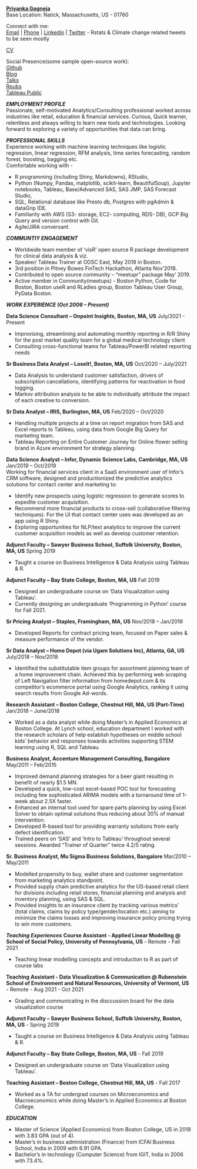 [**Priyanka Gagneja**](priyankagagneja.github.io)   
Base Location: Natick, Massachusetts, US - 01760    

Connect with me:         
[Email](priyankaigit@gmail.com) | 
[Phone](508-215-7316) | 
[Linkedin](https://www.linkedin.com/in/priyanka-gagneja/) | 
[Twitter](https://twitter.com/priyankaigit) - Rstats & Climate change related tweets to be seen mostly                  


[CV](https://github.com/priyankagagneja/cv-automation-in-r/blob/master/CV.pdf)      

Social Presence(some sample open-source work):      
[Github](https://github.com/priyankagagneja)      
[Blog](https://fun-with-data.netlify.app/)        
[Talks](https://github.com/priyankagagneja/Talks)     
[Rpubs](https://www.rpubs.com/priyankaigit)           
[Tableau Public](https://public.tableau.com/profile/priyanka.gagneja#!/)           

***EMPLOYMENT PROFILE***  
Passionate, self-motivated Analytics/Consulting professional worked across industries like retail, education & financial services. Curious, Quick learner, relentless and always willing to learn new tools and technologies. Looking forward to exploring a variety of opportunities that data can bring.     

***PROFESSIONAL SKILLS***   
Experience working with machine learning techniques like logistic regression, linear regression, RFM analysis, time series forecasting, random forest, boosting, bagging etc.      
Comfortable working with - 
- R programming (including Shiny, Markdowns), RStudio, 
- Python (Numpy, Pandas, matplotlib, scikit-learn, BeautifulSoup), Jupyter notebooks, Tableau, Base/Advanced SAS, SAS JMP, SAS Forecast Studio, 
- SQL, Relational database like Presto db, Postgres with pgAdmin & dataGrip IDE.   
- Familiarity with AWS (S3- storage, EC2- computing, RDS- DB), GCP Big Query and version control with Git.
- Agile/JIRA conversant.

***COMMUNTIY ENGAGEMENT***

- Worldwide team member of ‘visR’ open source R package development for clinical data analysis & viz.
- Speaker/ Tableau Trainer at ODSC East, May 2018 in Boston.
- 3rd position in Pitney Bowes FinTech Hackathon, Atlanta Nov’2018. 
- Contributed to open source community – “meetupr” package May’ 2019.
- Active member in Community(meetups) - Boston Python, Code for Boston, Boston useR and RLadies group, Boston Tableau User Group, PyData Boston.

***WORK EXPERIENCE (Oct 2006 – Present)***

**Data Science Consultant – Onpoint Insights, Boston, MA, US**	   	                July/2021 - Present
- Improvising, streamlining and automating monthly reporting in R/R Shiny for the post market quality team for a global medical technology client
- Consulting cross-functional teams for Tableau/PowerBI related reporting needs

**Sr Business Data Analyst – LoseIt!, Boston, MA, US**	   	                        Oct/2020 – July/2021
- Data Analysis to understand customer satisfaction, drivers of subscription cancellations, identifying patterns for reactivation in food logging.
- Markov attribution analysis to be able to individually attribute the impact of each creative to conversion.

**Sr Data Analyst – IRIS, Burlington, MA, US**	   	                                Feb/2020 – Oct/2020
- Handling multiple projects at a time on report migration from SAS and Excel reports to Tableau, using data from Google Big Query for marketing team.  
- Tableau Reporting on Entire Customer Journey for Online flower selling brand in Azure environment for strategy planning.

**Data Science Analyst – Infor, Dynamic Science Labs, Cambridge, MA, US** 	   	    Jan/2019 – Oct/2019   
Working for financial services client in a SaaS environment user of Infor’s CRM software, designed and productionized the predictive analytics solutions for contact center and marketing to: 
- Identify new prospects using logistic regression to generate scores to expedite customer acquisition. 
- Recommend more financial products to cross-sell (collaborative filtering techniques). For the UI that contact center uses was developed as an app using R Shiny.  
- Exploring opportunities for NLP/text analytics to improve the current customer acquisition models as well as develop customer retention.

**Adjunct Faculty – Sawyer Business School, Suffolk University, Boston, MA, US**             		       	Spring 2019
- Taught a course on Business Intelligence & Data Analysis using Tableau & R.

**Adjunct Faculty – Bay State College, Boston, MA, US**                      		       	     Fall 2019
- Designed an undergraduate course on ‘Data Visualization using Tableau’.
- Currently designing an undergraduate ‘Programming in Python’ course for Fall 2021.

**Sr Pricing Analyst – Staples, Framingham, MA, US**                                                     	   Nov/2018 – Jan/2019
- Developed Reports for contract pricing team, focused on Paper sales & measure performance of the vendor. 

**Sr Data Analyst – Home Depot (via Ugam Solutions Inc), Atlanta, GA, US**  	      July/2018 – Nov/2018
- Identified the substitutable item groups for assortment planning team of a home improvement chain. Achieved this by performing web scraping of Left Navigation filter information from homedepot.com & its competitor’s ecommerce portal using Google Analytics, ranking it using search results from Google Ad-words.

**Research Assistant – Boston College, Chestnut Hill, MA, US (Part-Time)**	    Jan/2018 – June/2018
- Worked as a data analyst while doing Master’s in Applied Economics at Boston College. At Lynch school, education department I worked with the research scholars of help establish hypotheses on middle school kids’ behavior and responses towards activities supporting STEM learning using R, SQL and Tableau. 

**Business Analyst, Accenture Management Consulting, Bangalore**	        May/2011 – Feb/2015
- Improved demand planning strategies for a beer giant resulting in benefit of nearly $1.5 MN.
- Developed a quick, low-cost excel-based POC tool for forecasting including few sophisticated ARIMA models with a turnaround time of 1-week about 2.5X faster.
- Enhanced an internal tool used for spare parts planning by using Excel Solver to obtain optimal solutions thus reducing about 30% of manual intervention.
- Developed R-based tool for providing warranty solutions from early defect identification.
- Trained peers on ‘SAS’ and ‘Intro to Tableau’ throughout several sessions. Awarded “Trainer of Quarter” twice 4.2/5 rating.

**Sr. Business Analyst, Mu Sigma Business Solutions, Bangalore**	      Mar/2010 – May/2011
- Modelled propensity to buy, wallet share and customer segmentation from marketing analytics standpoint.
- Provided supply chain predictive analytics for the US-based retail client for divisions including retail stores, financial planning and analysis and inventory planning, using SAS & SQL. 
- Provided insights to an insurance client by tracking various metrics’ (total claims, claims by policy type/gender/location etc.) aiming to minimize the claims losses and improving insurance policy pricing trying to win more customers.
 
 
***Teaching Experiences*** 
**Course Assistant - Applied Linear Modelling @ School of Social Policy, University of Pennsylvania, US** - Remote - Fall 2021
- Teaching linear modelling concepts and introduction to R as part of course labs 

**Teaching Assistant - Data Visualization & Communication @ Rubenstein School of Environment and Natural Resources, University of Vermont, US** - Remote - Aug 2021 - Oct 2021
- Grading and communicating in the disccussion board for the data visualization course

**Adjunct Faculty – Sawyer Business School, Suffolk University, Boston, MA, US** - Spring 2019
- Taught a course on Business Intelligence & Data Analysis using Tableau & R.

**Adjunct Faculty – Bay State College, Boston, MA, US** - Fall 2019
- Designed an undergraduate course on ‘Data Visualization using Tableau’.

**Teaching Assistant – Boston College, Chestnut Hill, MA, US**	    - Fall 2017
- Worked as a TA for undergrad courses on Microeconomics and Macroeconomics while doing Master’s in Applied Economics at Boston College. 


***EDUCATION***  
- Master of Science (Applied Economics) from Boston College, US in 2018 with 3.83 GPA (out of 4).
- Master’s in business administration (Finance) from ICFAI Business School, India in 2009 with 6.91 GPA.
- Bachelor’s in technology (Computer Science) from IGIT, India in 2006 with 73.4%.
